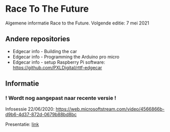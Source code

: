 # Race To The Future
Algemene informatie Race to the Future. Volgende editie: 7 mei 2021

## Andere repositories
* Edgecar info - Building the car
* Edgecar info - Programming the Arduino pro micro 
* Edgecar info - setup Raspberry Pi software: https://github.com/PXLDigital/rttf-edgecar

## Informatie
### ! Wordt nog aangepast naar recente versie !

Infosessie 22/06/2020: https://web.microsoftstream.com/video/4566866b-d9b6-4d37-872d-0679b88bd8bc

Presentatie: [link](infosessie_racetothefuture.pptx)
